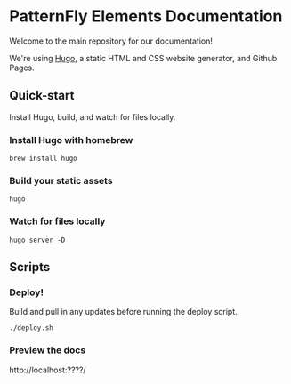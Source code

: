 # PatternFly Elements Documentation

Welcome to the main repository for our documentation!

We're using [Hugo](https://gohugo.io/), a static HTML and CSS website generator, and Github Pages.


## Quick-start
Install Hugo, build, and watch for files locally.

### Install Hugo with homebrew
```
brew install hugo
```

### Build your static assets
```
hugo
```

### Watch for files locally
```
hugo server -D
```


## Scripts

### Deploy!
Build and pull in any updates before running the deploy script.
```
./deploy.sh
```

### Preview the docs

http://localhost:????/